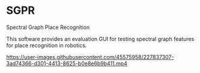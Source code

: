# SGPR
Spectral Graph Place Recognition

This software provides an evaluation GUI for testing spectral graph features for place recognition in robotics.

https://user-images.githubusercontent.com/45575958/227837307-3ad74366-d301-4413-8625-b0e8e6b9b411.mp4
